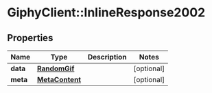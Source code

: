 # GiphyClient::InlineResponse2002

## Properties
Name | Type | Description | Notes
------------ | ------------- | ------------- | -------------
**data** | [**RandomGif**](RandomGif.md) |  | [optional] 
**meta** | [**MetaContent**](MetaContent.md) |  | [optional] 


